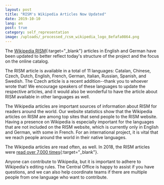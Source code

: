 ```yaml
---
layout: post
title: "RISM's Wikipedia Articles Now Updated"
date: 2019-10-10
lang: en
post: true
category: self_representation
image: /uploads/_processed_/csm_wikipedia_logo_8efafa0864.png
---
```



The [Wikipedia RISM](https://en.wikipedia.org/wiki/R%C3%A9pertoire_International_des_Sources_Musicales){:target="_blank"} articles in English and German have been updated to better reflect today's structure of the project and the focus on the online catalog.

The RISM article is available in a total of 11 languages: Catalan, Chinese, Czech, Dutch, English, French, German, Italian, Russian, Spanish, and Swedish. The Czech article is a recent addition--thank you to whoever wrote that! We encourage speakers of these languages to update the respective articles, and it would also be wonderful to have the article about RISM available in other languages as well.

The Wikipedia articles are important sources of information about RISM for readers around the world. Our website statistics show that the Wikipedia articles on RISM are among top sites that send people to the RISM website. Having a presence on Wikipedia is especially important for the languages that are not included on the RISM website, which is currently only in English and German, with some in French. For an international project, it is vital that we reach people around the world in their native languages.

The Wikipedia articles are read often, as well. In 2018, the RISM articles were [read over 7,000 times](https://tools.wmflabs.org/langviews?project=en.wikipedia.org&platform=desktop&agent=user&start=2018-01-01&end=2018-12-31&page=R%C3%A9pertoire_International_des_Sources_Musicales&sort=views&direction=1&view=list&page=R%C3%A9pertoire_International_des_Sources_Musicales){:target="_blank"}.

Anyone can contribute to Wikipedia, but it is important to adhere to Wikipedia's editing rules. The Central Office is happy to assist if you have questions, and we can also help coordinate teams if there are multiple people from one language who want to contribute.



<script type="text/javascript">var switchTo5x=true;</script><script type="text/javascript" src="http://w.sharethis.com/button/buttons.js"></script><script type="text/javascript">stLight.options({publisher: "9b601438-1ce1-49d8-bfd7-9cff5df54c17", doNotHash: false, doNotCopy: false, hashAddressBar: false});</script>